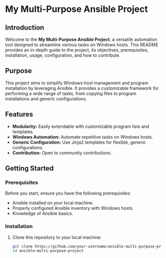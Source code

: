 # My Multi-Purpose Ansible Project

## Introduction

Welcome to the **My Multi-Purpose Ansible Project**, a versatile automation tool designed to streamline various tasks on Windows hosts. This README provides an in-depth guide to the project, its objectives, prerequisites, installation, usage, configuration, and how to contribute.

## Purpose

This project aims to simplify Windows host management and program installation by leveraging Ansible. It provides a customizable framework for performing a wide range of tasks, from copying files to program installations and generic configurations.

## Features

- **Modularity:** Easily extendable with customizable program lists and templates.
- **Windows Automation:** Automate repetitive tasks on Windows hosts.
- **Generic Configuration:** Use Jinja2 templates for flexible, generic configurations.
- **Contribution:** Open to community contributions.

## Getting Started

### Prerequisites

Before you start, ensure you have the following prerequisites:

- Ansible installed on your local machine.
- Properly configured Ansible inventory with Windows hosts.
- Knowledge of Ansible basics.

### Installation

1. Clone this repository to your local machine:

   ```bash
   git clone https://github.com/your-username/ansible-multi-purpose-project.git
   cd ansible-multi-purpose-project
